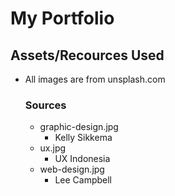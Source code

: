 # My Portfolio

## Assets/Recources Used
- All images are from unsplash.com
    ### Sources
    - graphic-design.jpg
        - Kelly Sikkema
    - ux.jpg
        - UX Indonesia
    - web-design.jpg
        - Lee Campbell